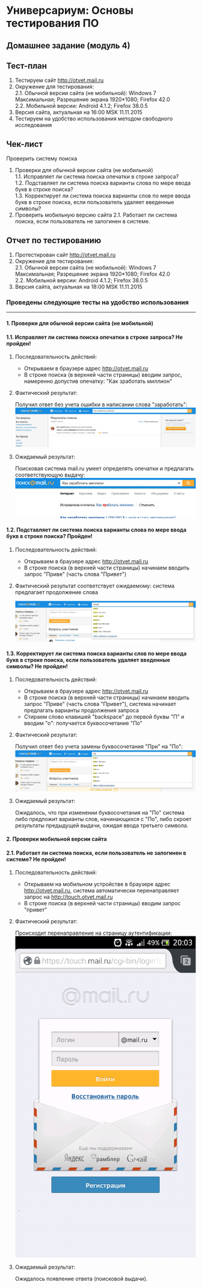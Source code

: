 ﻿# Универсариум: Основы тестирования ПО
## Домашнее задание (модуль 4)

## Тест-план   
 1. Тестируем сайт http://otvet.mail.ru
 2. Окружение для тестирования:  
 2.1. Обычной версии сайта (не мобильной): Windows 7 Максимальная; Разрешение экрана 1920*1080; Firefox 42.0  
 2.2. Мобильной версии: Android 4.1.2; Firefox 38.0.5
 3. Версия сайта, актуальная на 16:00 MSK 11.11.2015
 4. Тестируем на удобство использования методом свободного исследования
 
 ## Чек-лист
 Проверить систему поиска
 1. Проверки для обычной версии сайта (не мобильной)  
 1.1. Исправляет ли система поиска опечатки в строке запроса?  
 1.2. Подставляет ли система поиска варианты слова по мере ввода букв в строке поиска?  
 1.3. Корректирует ли система поиска варианты слов по мере ввода букв в строке поиска, если пользователь удаляет введенные символы?  
 2. Проверить мобильную версию сайта
 2.1. Работает ли система поиска, если пользователь не залогинен в системе.  
 
 ## Отчет по тестированию
 
 1. Протестирован сайт http://otvet.mail.ru
 2. Окружение для тестирования:  
 2.1. Обычной версии сайта (не мобильной): Windows 7 Максимальная; Разрешение экрана 1920*1080; Firefox 42.0  
 2.2. Мобильной версии: Android 4.1.2; Firefox 38.0.5
 3. Версия сайта, актуальная на 18:00 MSK 11.11.2015
 ### Проведены следующие тесты на удобство использования  
 ---
 #### 1. Проверки для обычной версии сайта (не мобильной)  
 #### 1.1. Исправляет ли система поиска опечатки в строке запроса? **Не пройден!** 
1. Последовательность действий:
	* Открываем в браузере адрес http://otvet.mail.ru
	* В строке поиска (в верхней части страницы) вводим запрос, намеренно допустив опечатку: "Как зработать миллион"
2. Фактический результат:  

	Получил ответ без учета ошибки в написании слова "заработать":
    ![Фактический результат - скрин](https://github.com/Creatorr/test_otvet.mail.ru/blob/master/image/1.jpg?raw=true)  


3. Ожидаемый результат:  

	Поисковая система mail.ru умеет определять опечатки и предлагать соответствующую выдачу:
    ![Ожидаемый результат - скрин](https://github.com/Creatorr/test_otvet.mail.ru/blob/master/image/2.jpg?raw=true)
     
     
#### 1.2. Подставляет ли система поиска варианты слова по мере ввода букв в строке поиска? **Пройден!**  
1. Последовательность действий:
	* Открываем в браузере адрес http://otvet.mail.ru
	* В строке поиска (в верхней части страницы) начинаем вводить запрос "Приве" (часть слова "Привет")
2. Фактический результат соответствует ожидаемому: система предлагает продолжение слова
	
    ![Фактический результат - скрин](https://github.com/Creatorr/test_otvet.mail.ru/blob/master/image/3.jpg?raw=true)  

 #### 1.3. Корректирует ли система поиска варианты слов по мере ввода букв в строке поиска, если пользователь удаляет введенные символы? **Не пройден!** 
1. Последовательность действий:
	* Открываем в браузере адрес http://otvet.mail.ru
	* В строке поиска (в верхней части страницы) начинаем вводить запрос "Приве" (часть слова "Привет"), система начинает предлагать варианты продолжения запроса
	* Стираем слово клавишей "backspace" до первой буквы "П" и вводим "о": получается буквосочетание "По"
2. Фактический результат:  

	Получил ответ без учета замены буквосочетания "При" на "По":
    ![Фактический результат - скрин](https://github.com/Creatorr/test_otvet.mail.ru/blob/master/image/5.jpg?raw=true)  


3. Ожидаемый результат:  

	Ожидалось, что при изменении буквосочетания на "По" система либо предложит варианты слов, начинающихся с "По", либо скроет результаты предыдущей выдачи, ожидая ввода третьего символа.


#### 2. Проверки мобильной версии сайта  
#### 2.1. Работает ли система поиска, если пользователь не залогинен в системе? **Не пройден!**   
 
 1. Последовательность действий:
	* Открываем на мобильном устройстве в браузере адрес http://otvet.mail.ru, система автоматически перенаправляет запрос на http://touch.otvet.mail.ru
	* В строке поиска (в верхней части страницы) вводим запрос "привет"
2. Фактический результат:  

	Происходит перенаправление на страницу аутентификации:
    ![Фактический результат - скрин](https://github.com/Creatorr/test_otvet.mail.ru/blob/master/image/4.png?raw=true)  


3. Ожидаемый результат:  

	Ожидалось появление ответа (поисковой выдачи).
 